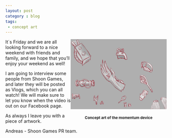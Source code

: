 ```yaml
---
layout: post
category : blog
tags:
 - concept art
---
```

<div style="width:300px;text-align:center;font-weight:bold;float:right">
    <img width="300px" src="/images/posts/concept_device.png" />
    <p><small>Concept art of the momentum device</small></p>
</div>
<p>It´s Friday and we are all looking forward to a nice weekend with friends and family, and we hope that you’ll enjoy your weekend as well!</p>
<p>I am going to interview some people from Shoon Games, and later they will be posted as Vlogs, which you can all watch! We will make sure to let you know when the video is out on our Facebook page.</p>
<p>As always I leave you with a piece of artwork.</p>
<p>Andreas - Shoon Games PR team.</p>